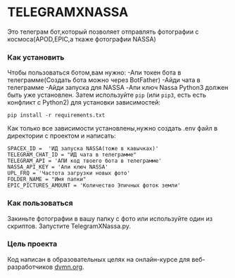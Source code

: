 # TELEGRAMXNASSA
Это телеграм бот,который позволяет отправлять фотографии с космоса(APOD,EPIC,а ткаже фотографии NASSA)
### Как установить
Чтобы пользоваться ботом,вам нужно:
-Апи токен бота в телеграмме(Создать бота можно через BotFather)
-Айди чата в телеграмме
-Айди запуска для NASSA
-Апи ключ Nassa
Python3 должен быть уже установлен. 
Затем используйте `pip` (или `pip3`, есть есть конфликт с Python2) для установки зависимостей:
```
pip install -r requirements.txt
```
Как только все зависимости установлены,нужно создать .env файл в директории с проектом и написать:
```
SPACEX_ID =  'ИД запуска NASSA(тоже в кавычках)'
TELEGRAM_CHAT_ID = "ИД чата в телеграмме"
TELEGRAM_API = 'АПИ код твоего бота в телеграмме'
NASSA_API_KEY = 'Апи ключ NASSA'
UPL_FRQ = 'Частота загрузки новых фото'
FOLDER_NAME = "Имя папки"
EPIC_PICTURES_AMOUNT = 'Количество Эпичных фоток земли'
```
### Как пользоваться
Закиньте фотографии в вашу папку с фото или используйте один из скриптов.
Запустите TelegramXNassa.py.
### Цель проекта

Код написан в образовательных целях на онлайн-курсе для веб-разработчиков [dvmn.org](https://dvmn.org/).

